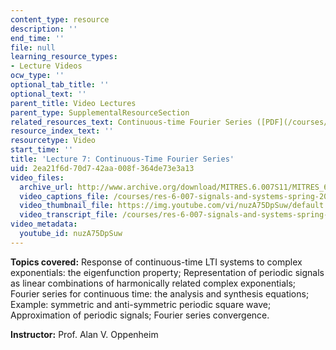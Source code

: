 ```yaml
---
content_type: resource
description: ''
end_time: ''
file: null
learning_resource_types:
- Lecture Videos
ocw_type: ''
optional_tab_title: ''
optional_text: ''
parent_title: Video Lectures
parent_type: SupplementalResourceSection
related_resources_text: Continuous-time Fourier Series ([PDF](/courses/res-6-007-signals-and-systems-spring-2011/resources/mitres_6_007s11_lec07))
resource_index_text: ''
resourcetype: Video
start_time: ''
title: 'Lecture 7: Continuous-Time Fourier Series'
uid: 2ea21f6d-70d7-42aa-008f-364de73e3a13
video_files:
  archive_url: http://www.archive.org/download/MITRES.6.007S11/MITRES_6-007S11lec07_300k.mp4
  video_captions_file: /courses/res-6-007-signals-and-systems-spring-2011/74790f9510ba579aa10aa17db10926c4_nuzA75DpSuw.vtt
  video_thumbnail_file: https://img.youtube.com/vi/nuzA75DpSuw/default.jpg
  video_transcript_file: /courses/res-6-007-signals-and-systems-spring-2011/f0ef405432c984538e8c59c2a5a81278_nuzA75DpSuw.pdf
video_metadata:
  youtube_id: nuzA75DpSuw
---
```


**Topics covered:** Response of continuous-time LTI systems to complex exponentials: the eigenfunction property; Representation of periodic signals as linear combinations of harmonically related complex exponentials; Fourier series for continuous time: the analysis and synthesis equations; Example: symmetric and anti-symmetric periodic square wave; Approximation of periodic signals; Fourier series convergence.

**Instructor:** Prof. Alan V. Oppenheim



